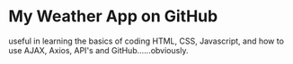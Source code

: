 # My Weather App on GitHub  
useful in learning the basics of coding HTML, CSS, Javascript, and how to use AJAX, Axios, API's and GitHub......obviously. 
